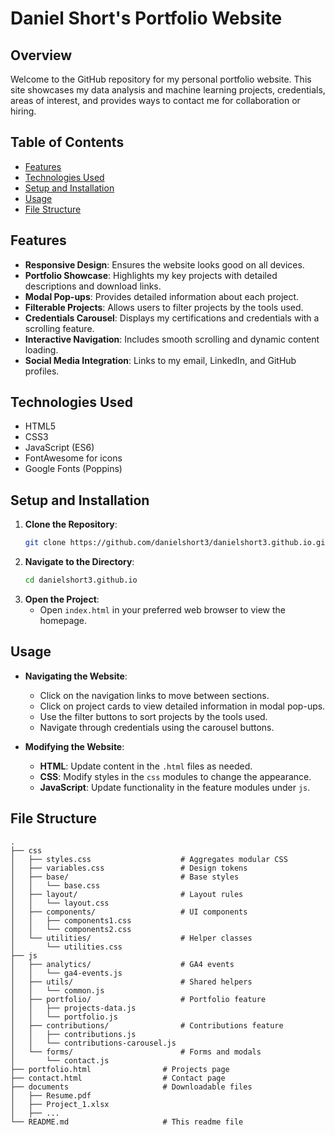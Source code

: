 # Daniel Short's Portfolio Website

## Overview

Welcome to the GitHub repository for my personal portfolio website. This site showcases my data analysis and machine learning projects, credentials, areas of interest, and provides ways to contact me for collaboration or hiring.

## Table of Contents

- [Features](#features)
- [Technologies Used](#technologies-used)
- [Setup and Installation](#setup-and-installation)
- [Usage](#usage)
- [File Structure](#file-structure)

## Features

- **Responsive Design**: Ensures the website looks good on all devices.
- **Portfolio Showcase**: Highlights my key projects with detailed descriptions and download links.
- **Modal Pop-ups**: Provides detailed information about each project.
- **Filterable Projects**: Allows users to filter projects by the tools used.
- **Credentials Carousel**: Displays my certifications and credentials with a scrolling feature.
- **Interactive Navigation**: Includes smooth scrolling and dynamic content loading.
- **Social Media Integration**: Links to my email, LinkedIn, and GitHub profiles.

## Technologies Used

- HTML5
- CSS3
- JavaScript (ES6)
- FontAwesome for icons
- Google Fonts (Poppins)

## Setup and Installation

1. **Clone the Repository**: 
    ```bash
    git clone https://github.com/danielshort3/danielshort3.github.io.git
    ```
2. **Navigate to the Directory**:
    ```bash
    cd danielshort3.github.io
    ```
3. **Open the Project**:
    - Open `index.html` in your preferred web browser to view the homepage.

## Usage

- **Navigating the Website**:
    - Click on the navigation links to move between sections.
    - Click on project cards to view detailed information in modal pop-ups.
    - Use the filter buttons to sort projects by the tools used.
    - Navigate through credentials using the carousel buttons.

- **Modifying the Website**:
    - **HTML**: Update content in the `.html` files as needed.
    - **CSS**: Modify styles in the `css` modules to change the appearance.
    - **JavaScript**: Update functionality in the feature modules under `js`.

## File Structure

```plaintext
.
├── css
│   ├── styles.css                    # Aggregates modular CSS
│   ├── variables.css                 # Design tokens
│   ├── base/                         # Base styles
│   │   └── base.css
│   ├── layout/                       # Layout rules
│   │   └── layout.css
│   ├── components/                   # UI components
│   │   ├── components1.css
│   │   └── components2.css
│   └── utilities/                    # Helper classes
│       └── utilities.css
├── js
│   ├── analytics/                    # GA4 events
│   │   └── ga4-events.js
│   ├── utils/                        # Shared helpers
│   │   └── common.js
│   ├── portfolio/                    # Portfolio feature
│   │   ├── projects-data.js
│   │   └── portfolio.js
│   ├── contributions/                # Contributions feature
│   │   ├── contributions.js
│   │   └── contributions-carousel.js
│   └── forms/                        # Forms and modals
│       └── contact.js
├── portfolio.html                # Projects page
├── contact.html                  # Contact page
├── documents                     # Downloadable files
│   ├── Resume.pdf
│   ├── Project_1.xlsx
│   ├── ...
└── README.md                     # This readme file
```
